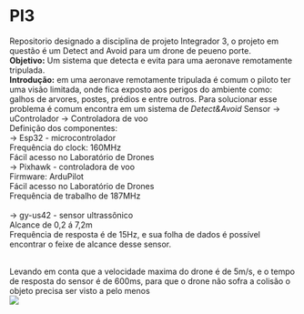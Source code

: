 # PI3
Repositorio designado a disciplina de projeto Integrador 3, o projeto em questão é um Detect and Avoid para um drone de peueno porte.
<br><b>Objetivo:</b> Um sistema que detecta e evita para uma aeronave remotamente tripulada.
<br><b>Introdução:</b> em uma aeronave remotamente tripulada é comum o piloto ter uma visão limitada, onde fica exposto aos perigos do ambiente como: galhos de arvores, postes, prédios e entre outros. Para solucionar esse problema é comum encontra em um sistema de <i>Detect&Avoid</i>
Sensor  → uControlador → Controladora de voo
<br>Definição dos componentes:
<br>→ Esp32 - microcontrolador
<br> Frequência do clock: 160MHz
<br> Fácil acesso no Laboratório de Drones
<br>→ Pixhawk - controladora de voo 
<br> Firmware: ArduPilot
<br> Fácil acesso no Laboratório de Drones
<br> Frequência de trabalho de 187MHz  
<br>→ gy-us42 - sensor ultrassônico 
<br>  Alcance de 0,2 á 7,2m 
<br>  Frequência de resposta é de 15Hz, e sua folha de dados é possível encontrar o feixe de alcance desse sensor.

<br>Levando em conta que a velocidade maxima do drone é de 5m/s, e o tempo de resposta do sensor é de 600ms, para que o drone não sofra a colisão o objeto precisa ser visto a pelo menos  
<img src="imagens/diagramadeblocos.jpg">
